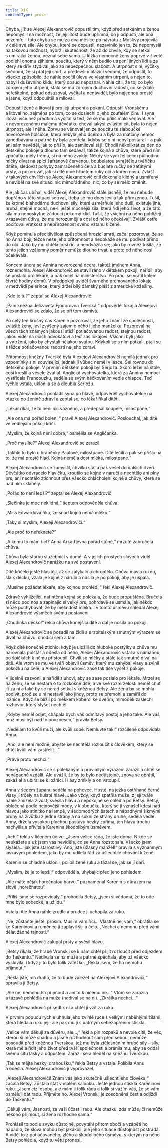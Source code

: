 ```yaml
---
title: XIX
contentType: prose
---
```


<section>

Chyba, jíž se Alexej Alexandrovič dopustil tím, když před setkáním s ženou nepomyslil na možnost, že její lítost bude upřímná, on jí odpustí, ale ona nezemře – tato chyba se mu za dva měsíce po návratu z Moskvy projevila v celé své síle. Ale chybu, které se dopustil, nezavinilo jen to, že nepomyslil na takovou možnost, nýbrž i skutečnost, že až do chvíle, kdy se setkal s umírající ženou, neznal sebe sama. U lůžka nemocné ženy poprvé v životě podlehl onomu zjihlému soucitu, který v něm budilo utrpení jiných lidí a za který se dřív stydíval jako za nebezpečnou slabost. A útrpnost s ní, výčitky svědomí, že si přál její smrt, a především blažící vědomí, že odpustil, to všecko způsobilo, že náhle pocítil úlevu ve vlastním utrpení, a nejen to, nabyl i duševního klidu, který dosud nepoznal. Náhle cítil, že to, co bylo zdrojem jeho utrpení, stalo se mu zdrojem duchovní radosti, co se zdálo neřešitelné, pokud odsuzoval, vyčítal a nenáviděl, bylo najednou prosté a jasné, když odpouštěl a miloval.

Odpustil ženě a litoval ji pro její utrpení a pokání. Odpustil Vronskému a litoval ho, zejména po tom, co se doslechl o jeho zoufalém činu. I syna litoval více než předtím a vyčítal si teď, že se mu příliš málo věnoval. Ale k novorozenému malému děvčátku choval jakýsi zvláštní cit, byla to nejen útrpnost, ale i něha. Zprvu se věnoval jen ze soucitu té slaboučké novorozené holčičce, která nebyla jeho dcerou a byla za matčiny nemoci zanedbávána a patrně by byla zemřela, kdyby se o ni nebyl postaral – a pak ani sám nevěděl, jak to přišlo, ale zamiloval si ji. Chodil několikrát za den do dětského pokoje a dlouho tam sedával, takže kojná a chůva, které před ním zpočátku měly trému, si na něho zvykly. Někdy se vydržel celou půlhodinu mlčky dívat na spící šafránově červenou, boubelatou svraštělou tvářičku dítěte, sledovat pohyby zamračeného čela a buclaté ručky se zaťatými prsty, a pozorovat, jak si dítě mne hřbetem ruky oči a kořen nosu. Zvlášť v takových chvílích se Alexej Alexandrovič cítil dokonale klidný a usmířený a neviděl na své situaci nic mimořádného, nic, co by se mělo změnit.

Ale jak čas ubíhal, viděl Alexej Alexandrovič stále jasněji, že mu nebude dopřáno v této situaci setrvat, třeba se mu dnes jevila tak přirozenou. Tušil, že kromě blahodárné duchovní síly, která usměrňuje jeho duši, existuje jiná, hrubá, stejně mocná, ne-li ještě mocnější síla, která řídí jeho život, a že tato síla mu neposkytne žádoucí pokorný klid. Tušil, že všichni na něho pohlížejí v tázavém údivu, že mu nerozumějí a cosi od něho očekávají. Zvlášť ostře pociťoval vratkost a nepřirozenost svého vztahu k ženě.

Když pominula přecitlivělost způsobená hrozící smrtí, začal pozorovat, že se ho Anna bojí, těžce nese jeho přítomnost a nedokáže se mu podívat přímo do očí. Jako by mu chtěla cosi říci a neodvážila se; jako by rovněž tušila, že tento jejich vzájemný poměr nemůže dlouho trvat, a proto od něho cosi očekávala.

Koncem února se Annina novorozená dcera, taktéž jménem Anna, roznemohla. Alexej Alexandrovič se stavil ráno v dětském pokoji, nařídil, aby se poslalo pro lékaře, a pak odjel na ministerstvo. Po práci se vrátil kolem čtvrté hodiny domů. V předpokoji uviděl švarného premovaného lokaje v medvědí pelerínce, který držel bílý dámský plášť z americké kožešiny.

„Kdo je tu?“ zeptal se Alexej Alexandrovič.

„Paní kněžna Jelizaveta Fjodorovna Tverská,“ odpověděl lokaj a Alexejovi Alexandroviči se zdálo, že se při tom usmívá.

Po celý ten krušný čas Karenin pozoroval, že jeho známí ze společnosti, zvláště ženy, jeví zvýšený zájem o něho i jeho manželku. Pozoroval na všech těch známých jakousi stěží potlačovanou radost, stejnou radost, jakou viděl na očích advokátovi a teď zas lokajovi. Všichni byli jako u vytržení, jako by chystali nějakou svatbu. Kdykoli se s ním potkali, ptali se s těžce potlačovanou radostí na jeho zdraví.

Přítomnost kněžny Tverské byla Alexejovi Alexandroviči nemilá jednak pro vzpomínky s ní související, jednak ji vůbec neměl v lásce. Šel rovnou do dětského pokoje. V prvním dětském pokoji byl Serjoža. Skoro ležel na stole, cosi kreslil a vesele žvatlal. Anglická vychovatelka, která za Anniny nemoci vystřídala Francouzku, seděla se svým háčkováním vedle chlapce. Teď rychle vstala, uklonila se a dloubla Serjožu.

Alexej Alexandrovič pohladil syna po hlavě, odpověděl vychovatelce na otázku po ženině zdraví a zeptal se, co lékař říkal dítěti.

„Lékař říkal, že to není nic vážného, a předepsal koupele, milostpane.“

„Ale ona má pořád bolení,“ pravil Alexej Alexandrovič. Poslouchal, jak dítě ve vedlejším pokoji křičí.

„Myslím, že kojná není dobrá,“ osmělila se Angličanka.

„Proč myslíte?“ Alexej Alexandrovič se zarazil.

„Takhle to bylo u hraběnky Paulové, milostpane. Dítě léčili a pak se přišlo na to, že má prostě hlad. Kojná neměla dost mléka, milostpane.“

Alexej Alexandrovič se zamyslil, chvilku stál a pak vešel do dalších dveří. Děvčátko odvracelo hlavičku, kroutilo se kojné v náručí a nechtělo ani plný prs, ani nechtělo ztichnout přes všecko chlácholení kojné a chůvy, které se nad ním skláněly.

„Pořád to není lepší?“ zeptal se Alexej Alexandrovič.

„Slečinka je moc neklidná,“ šeptem odpověděla chůva.

„Miss Edwardová říká, že snad kojná nemá mléko.“

„Taky si myslím, Alexeji Alexandroviči.“

„Ale proč to neřeknete?“

„A komu to mám říct? Anna Arkaďjevna pořád stůně,“ mrzutě zabručela chůva.

Chůva byla starou služebnicí v domě. A v jejích prostých slovech viděl Alexej Alexandrovič narážku na své postavení.

Dítě křičelo ještě hlasitěji, až se zalykalo a chroptělo. Chůva mávla rukou, šla k děcku, vzala je kojné z náručí a nosila je po pokoji, aby je uspala.

„Musíme požádat lékaře, aby kojnou prohlédl,“ řekl Alexej Alexandrovič.

Zdravě vyhlížející, nafintěná kojná se polekala, že bude propuštěna. Bručela si něco pod nos a zapínajíc si velký prs, pohrdavě se usmála, jak někdo může pochybovat, že by měla dost mléka. I v tomto úsměvu shledal Alexej Alexandrovič výsměch svému postavení.

„Chudinka děcko!“ řekla chůva konejšící dítě a dál je nosila po pokoji.

Alexej Alexandrovič se posadil na židli a s trpitelským smutným výrazem se díval na chůvu, chodící sem a tam.

Když dítě konečně ztichlo, když je uložili do hluboké postýlky a chůva mu narovnala polštář a odešla od něho, Alexej Alexandrovič vstal a s námahou, po špičkách k němu přistoupil. Chvíli se mlčky a stále tak smutně díval na dítě. Ale vtom se mu ve tváři objevil úsměv, který mu zahýbal vlasy a zvlnil pokožku na čele, a Alexej Alexandrovič zase tak tiše vyšel z pokoje.

V jídelně zazvonil a nařídil sluhovi, aby se zase poslalo pro lékaře. Mrzel se na ženu, že se nestará o to rozkošné dítě, a ve své rozmrzelosti neměl chuť jít za ní a také by se nerad setkal s kněžnou Betsy. Ale žena by se mohla podivit, proč se u ní nestavil jako jindy, proto se přemohl a zamířil do ložnice. Když se blížil po měkkém koberci ke dveřím, mimoděk zaslechl rozhovor, který slyšet nechtěl.

„Kdyby neměl odjet, chápala bych váš odmítavý postoj a jeho také. Ale váš muž musí být nad to povznesen,“ pravila Betsy.

„Nedělám to kvůli muži, ale kvůli sobě. Nemluvte tak!“ rozčileně odpovídala Anna.

„Ano, ale není možné, abyste se nechtěla rozloučit s člověkem, který se chtěl kvůli vám zastřelit…“

„Právě proto nechci.“

Alexej Alexandrovič se s polekaným a provinilým výrazem zarazil a chtěl se nenápadně vzdálit. Ale uvážil, že by to bylo nedůstojné, znova se obrátil, zakašlal a ubíral se k ložnici. Hlasy zmlkly a on vstoupil.

Anna v šedém županu seděla na pohovce. Husté, na ježka ostříhané černé vlasy jí trčely na kulaté hlavě. Jako vždy, když spatřila muže, z její tváře náhle zmizela živost; svěsila hlavu a nepokojně se ohlédla po Betsy. Betsy, oblečená podle nejnovější módy, v kloboučku, který se jí vznášel kdesi nad hlavou jako stínítko na lampě, v šedomodrých šatech s nápadnými šikmými pruhy na živůtku z jedné strany a na sukni ze strany druhé, seděla vedle Anny, držela vysokou plochou postavu hezky zpříma, jen hlavu trochu nachýlila a přivítala Karenina škodolibým úsměvem.

„Ach!“ řekla v líčeném údivu. „Jsem velice ráda, že jste doma. Nikde se neukážete a už jsem vás neviděla, co se Anna rozstonala. Všecko jsem slyšela… jak jste starostlivý. Ano, jste úžasný manžel!“ pravila s významným laskavým pohledem, jako by mu udílela řád za ušlechtilé chování k ženě.

Karenin se chladně uklonil, políbil ženě ruku a tázal se, jak se jí daří.

„Myslím, že je to lepší,“ odpověděla, uhýbajíc před jeho pohledem.

„Ale máte nějak horečnatou barvu,“ poznamenal Karenin s důrazem na slově „horečnatou“.

„Příliš jsme se rozpovídaly,“ prohodila Betsy, „jsem si vědoma, že to ode mne bylo sobecké, a už jdu.“

Vstala. Ale Anna náhle zrudla a prudce ji uchopila za ruku.

„Ne, zůstaňte ještě, prosím. Musím vám říci… Vlastně ne, vám,“ obrátila se ke Kareninovi a ruměnec jí zaplavil šíji a čelo. „Nechci a nemohu před vámi dělat žádné tajnosti.“

Alexej Alexandrovič zalupal prsty a svěsil hlavu.

„Betsy říkala, že hrabě Vronskij se k nám chtěl přijít rozloučit před odjezdem do Taškentu.“ Nedívala se na muže a patrně spěchala, aby už všecko vyslovila, i když jí to bylo tolik zatěžko. „Řekla jsem, že ho nemohu přijmout.“

„Řekla jste, má drahá, že to bude záležet na Alexejovi Alexandroviči,“ opravila ji Betsy.

„Ale ne, nemohu ho přijmout a ani to k ničemu ne…“ Vtom se zarazila a tázavě pohlédla na muže (nedíval se na ni). „Zkrátka nechci…“

Alexej Alexandrovič přisedl k ní a chtěl ji vzít za ruku.

V prvním popudu rychle uhnula jeho zvlhlé ruce s velkými naběhlými žilami, která hledala ruku její; ale pak mu ji s patrným sebezapřením stiskla.

„Velice vám děkuji za důvěru, ale…,“ řekl a pln rozpaků a nevole cítil, že věc, kterou si může snadno a jasně rozhodnout sám před sebou, nemůže posoudit před kněžnou Tverskou, jež mu byla ztělesněním hrubé síly – síly, která měla řídit jeho život před tváří společnosti a bránila mu, aby se oddal svému citu lásky a odpuštění. Zarazil se a hleděl na kněžnu Tverskou.

„Tak se mějte hezky, drahoušku,“ řekla Betsy a vstala. Políbila Annu a odešla. Alexej Alexandrovič ji vyprovázel.

„Alexeji Alexandroviči! Znám vás jako skutečně ušlechtilého člověka,“ začala Betsy. Zůstala stát v malém salónku. Ještě jednou stiskla Kareninovi ruku. „Jsem cizí osoba, ale mám ji tolik ráda a tolik si vážím vás, že se vám osměluji dát radu. Přijměte ho. Alexej Vronskij je zosobněná čest a odjíždí do Taškentu.“

„Děkuji vám, Jasnosti, za vaši účast i radu. Ale otázku, zda může, či nemůže někoho přijmout, si žena rozhodne sama.“

Prohlásil to podle zvyku důstojně, povytáhl přitom obočí a vzápětí ho napadlo, že slova mohou být jakákoli, ale jeho situace důstojnost postrádá. A viděl to z potlačovaného, zlého a škodolibého úsměvu, s kterým na něho Betsy pohlédla, když tu větu pronesl.

</section>
